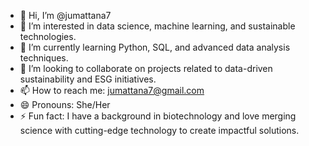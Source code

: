 - 👋 Hi, I’m @jumattana7
- 👀 I’m interested in data science, machine learning, and sustainable technologies.
- 🌱 I’m currently learning Python, SQL, and advanced data analysis techniques.
- 💞️ I’m looking to collaborate on projects related to data-driven sustainability and ESG initiatives.
- 📫 How to reach me: [jumattana7@gmail.com](mailto:jumattana7@gmail.com)
- 😄 Pronouns: She/Her
- ⚡ Fun fact: I have a background in biotechnology and love merging science with cutting-edge technology to create impactful solutions.
